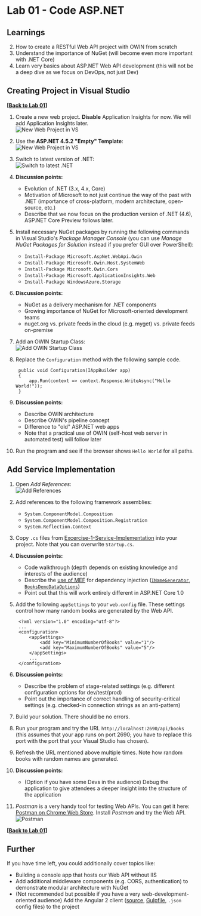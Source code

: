 # Lab 01 - Code ASP.NET


## Learnings


2. How to create a RESTful Web API project with OWIN from scratch
3. Understand the importance of NuGet (will become even more important with .NET Core)
4. Learn very basics about ASP.NET Web API development (this will not be a deep dive as we focus on DevOps, not just Dev) 


## Creating Project in Visual Studio

**[[Back to Lab 01](/Exercises/lab-01.md)]**

1. Create a new web project. **Disable** Application Insights for now. We will add Application Insights later. <br/>![New Web Project in VS](../../img/practicaldevops-create-empty-web-project.png)

1. Use the **ASP.NET 4.5.2 "Empty" Template**:<br/>
   ![New Web Project in VS](../../img/visual-studio-new-web-project-02.png)

1. Switch to latest version of .NET:<br/>
   ![Switch to latest .NET](../../img/switch-to-dotnet-4_6.png)

1. **Discussion points:**
   * Evolution of .NET (3.x, 4.x, Core)
   * Motivation of Microsoft to not just continue the way of the past with .NET (importance of cross-platform, modern architecture, open-source, etc.)
   * Describe that we now focus on the production version of .NET (4.6), ASP.NET Core Preview follows later.
   
1. Install necessary NuGet packages by running the following commands in Visual Studio's *Package Manager Console* (you can use *Manage NuGet Packages for Solution* instead if you prefer GUI over PowerShell):
   * `Install-Package Microsoft.AspNet.WebApi.Owin`
   * `Install-Package Microsoft.Owin.Host.SystemWeb`
   * `Install-Package Microsoft.Owin.Cors`
   * `Install-Package Microsoft.ApplicationInsights.Web`
   * `Install-Package WindowsAzure.Storage`

1. **Discussion points:**
   * NuGet as a delivery mechanism for .NET components
   * Growing importance of NuGet for Microsoft-oriented development teams
   * nuget.org vs. private feeds in the cloud (e.g. myget) vs. private feeds on-premise

1. Add an OWIN Startup Class:<br/>
   ![Add OWIN Startup Class](../../img/create-startup-class.png)

1. Replace the `Configuration` method with the following sample code.
   ```
    public void Configuration(IAppBuilder app)
    {
        app.Run(context => context.Response.WriteAsync("Hello World!"));
    }
   ```

1. **Discussion points:**
   * Describe OWIN architecture
   * Describe OWIN's pipeline concept
   * Difference to "old" ASP.NET web apps
   * Note that a practical use of OWIN (self-host web server in automated test) will follow later

1. Run the program and see if the browser shows `Hello World` for all paths.


## Add Service Implementation

1. Open *Add References*:<br/>
   ![Add References](../../img/add-references.png)

1. Add references to the following framework assemblies:
   * `System.ComponentModel.Composition`
   * `System.ComponentModel.Composition.Registration`
   * `System.Reflection.Context`

1. Copy `.cs` files from [Excercise-1-Service-Implementation](assets/Exercise-1-Service-Implementation) into your project. Note that you can overwrite `Startup.cs`.

1. **Discussion points:**
   * Code walkthrough (depth depends on existing knowledge and interests of the audience)
   * Describe the [use of MEF](src/Books/Startup.cs#L42-L62) for dependency injection ([`INameGenerator`](src/Books/Services/INameGenerator.cs), [`BooksDemoDataOptions`](src/Books/Controllers/BooksDemoDataOptions.cs))
   * Point out that this will work entirely different in ASP.NET Core 1.0

1. Add the following `appSettings` to your `web.config` file. These settings control how many random books are generated by the Web API.
   ```
    <?xml version="1.0" encoding="utf-8"?>
    ...
    <configuration>
        <appSettings>
            <add key="MinimumNumberOfBooks" value="1"/>
            <add key="MaximumNumberOfBooks" value="5"/>
        </appSettings>
        ...
    </configuration>
   ```

1. **Discussion points:**
   * Describe the problem of stage-related settings (e.g. different configuration options for dev/test/prod)
   * Point out the importance of correct handling of security-critical settings (e.g. checked-in connection strings as an anti-pattern)

1. Build your solution. There should be no errors.

1. Run your program and try the URL `http://localhost:2690/api/books` (this assumes that your app runs on port 2690; you have to replace this port with the port that your Visual Studio has chosen).

1. Refresh the URL mentioned above multiple times. Note how random books with random names are generated.

1. **Discussion points:**
   * (Option if you have some Devs in the audience) Debug the application to give attendees a deeper insight into the structure of the application

1. *Postman* is a very handy tool for testing Web APIs. You can get it here: [Postman on Chrome Web Store](https://chrome.google.com/webstore/detail/postman/fhbjgbiflinjbdggehcddcbncdddomop). Install *Postman* and try the Web API.<br/>
   ![Postman](../../img/postman.png)
   
**[[Back to Lab 01](/Exercises/lab-01.md)]**

## Further   

If you have time left, you could additionally cover topics like:

* Building a console app that hosts our Web API without IIS
* Add additional middleware components (e.g. CORS, authentication) to demonstrate modular architecture with NuGet
* (Not recommended but possible if you have a very web-development-oriented audience) Add the Angular 2 client ([source](../Sample/AspNetCore1/src), [Gulpfile](../Sample/AspNetCore1/Gulpfile.js), `.json` config files) to the project
